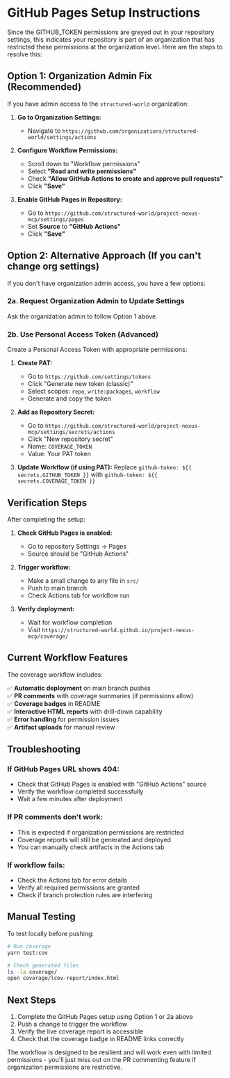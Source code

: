 # GitHub Pages Setup Instructions

Since the GITHUB_TOKEN permissions are greyed out in your repository settings, this indicates your repository is part of an organization that has restricted these permissions at the organization level. Here are the steps to resolve this:

## Option 1: Organization Admin Fix (Recommended)

If you have admin access to the `structured-world` organization:

1. **Go to Organization Settings:**
   - Navigate to `https://github.com/organizations/structured-world/settings/actions`

2. **Configure Workflow Permissions:**
   - Scroll down to "Workflow permissions"
   - Select **"Read and write permissions"**
   - Check **"Allow GitHub Actions to create and approve pull requests"**
   - Click **"Save"**

3. **Enable GitHub Pages in Repository:**
   - Go to `https://github.com/structured-world/project-nexus-mcp/settings/pages`
   - Set **Source** to **"GitHub Actions"**
   - Click **"Save"**

## Option 2: Alternative Approach (If you can't change org settings)

If you don't have organization admin access, you have a few options:

### 2a. Request Organization Admin to Update Settings
Ask the organization admin to follow Option 1 above.

### 2b. Use Personal Access Token (Advanced)
Create a Personal Access Token with appropriate permissions:

1. **Create PAT:**
   - Go to `https://github.com/settings/tokens`
   - Click "Generate new token (classic)"
   - Select scopes: `repo`, `write:packages`, `workflow`
   - Generate and copy the token

2. **Add as Repository Secret:**
   - Go to `https://github.com/structured-world/project-nexus-mcp/settings/secrets/actions`
   - Click "New repository secret"
   - Name: `COVERAGE_TOKEN`
   - Value: Your PAT token

3. **Update Workflow (if using PAT):**
   Replace `github-token: ${{ secrets.GITHUB_TOKEN }}` with `github-token: ${{ secrets.COVERAGE_TOKEN }}`

## Verification Steps

After completing the setup:

1. **Check GitHub Pages is enabled:**
   - Go to repository Settings → Pages
   - Source should be "GitHub Actions"

2. **Trigger workflow:**
   - Make a small change to any file in `src/`
   - Push to main branch
   - Check Actions tab for workflow run

3. **Verify deployment:**
   - Wait for workflow completion
   - Visit `https://structured-world.github.io/project-nexus-mcp/coverage/`

## Current Workflow Features

The coverage workflow includes:

✅ **Automatic deployment** on main branch pushes  
✅ **PR comments** with coverage summaries (if permissions allow)  
✅ **Coverage badges** in README  
✅ **Interactive HTML reports** with drill-down capability  
✅ **Error handling** for permission issues  
✅ **Artifact uploads** for manual review  

## Troubleshooting

### If GitHub Pages URL shows 404:
- Check that GitHub Pages is enabled with "GitHub Actions" source
- Verify the workflow completed successfully
- Wait a few minutes after deployment

### If PR comments don't work:
- This is expected if organization permissions are restricted
- Coverage reports will still be generated and deployed
- You can manually check artifacts in the Actions tab

### If workflow fails:
- Check the Actions tab for error details
- Verify all required permissions are granted
- Check if branch protection rules are interfering

## Manual Testing

To test locally before pushing:

```bash
# Run coverage
yarn test:cov

# Check generated files
ls -la coverage/
open coverage/lcov-report/index.html
```

## Next Steps

1. Complete the GitHub Pages setup using Option 1 or 2a above
2. Push a change to trigger the workflow
3. Verify the live coverage report is accessible
4. Check that the coverage badge in README links correctly

The workflow is designed to be resilient and will work even with limited permissions - you'll just miss out on the PR commenting feature if organization permissions are restrictive.